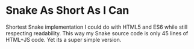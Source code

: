 # Snake As Short As I Can

Shortest Snake implementation I could do with HTML5 and ES6 while still respecting readability.
This way my Snake source code is only 45 lines of HTML+JS code. Yet its a super simple version.
